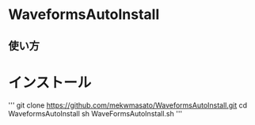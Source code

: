 # WaveformsAutoInstall
## 使い方
# インストール
'''
git clone https://github.com/mekwmasato/WaveformsAutoInstall.git
cd WaveformsAutoInstall
sh WaveFormsAutoInstall.sh
'''
